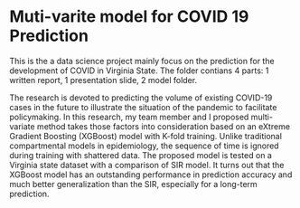 # Muti-varite model for COVID 19 Prediction

This is the a data science project mainly focus on the prediction for the development of COVID in Virginia State. The folder contians 4 parts: 1 written report, 1 presentation slide, 2 model folder.

The research is devoted to predicting the volume of existing COVID-19 cases in the future to illustrate the situation of the pandemic to facilitate policymaking. In this research, my team member and I proposed multi-variate method takes those factors into consideration based on an eXtreme Gradient Boosting (XGBoost) model with K-fold training. Unlike traditional compartmental models in epidemiology, the sequence of time is ignored during training with shattered data. The proposed model is tested on a Virginia state dataset with a comparison of SIR model. It turns out that the XGBoost model has an outstanding performance in prediction accuracy and much better generalization than the SIR, especially for a long-term prediction.
